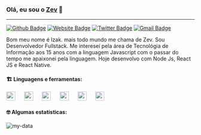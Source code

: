 ### Olá, eu sou o [Zev](https://github.com/zevdvlpr) 👋
---

[![Github Badge](https://img.shields.io/badge/-WebSite-f7c139?style=flat-square&labelColor=f7c139&logo=google-chrome&logoColor=white&link=https://github.com/zevdvlpr)](https://github.com/zevdvlpr)
[![Website Badge](https://img.shields.io/badge/-Github-000000?style=flat-square&labelColor=000000&logo=Github&logoColor=white&link=https://github.com/zevdvlpr)](https://github.com/zevdvlpr)
[![Twitter Badge](https://img.shields.io/badge/-Twitter-007ec6?style=flat-square&labelColor=007ec6&logo=twitter&logoColor=white&link=https://twitter.com/zevdvlpr)](https://twitter.com/zevdvlpr)
[![Gmail Badge](https://img.shields.io/badge/-Gmail-c14438?style=flat-square&logo=Gmail&logoColor=white&link=mailto:zevdvlpr@gmail.com)](mailto:zevdvlpr@gmail.com)

Bom meu nome é Izak. mais todo mundo me chama de Zev. Sou Desenvolvedor Fullstack. Me interesei pela área de Tecnológia de Informação aos 15 anos com a linguagem Javascript com o passar do tempo me apaixonei pela linguagem. Hoje desenvolvo com Node Js, React JS e React Native.

#### :building_construction: Linguagens e ferramentas:

<img height="24" src="https://cdn.iconscout.com/icon/free/png-512/typescript-1174965.png" />&nbsp;&nbsp;&nbsp;&nbsp;&nbsp;
<img height="24" src="https://upload.wikimedia.org/wikipedia/commons/thumb/9/99/Unofficial_JavaScript_logo_2.svg/480px-Unofficial_JavaScript_logo_2.svg.png" />&nbsp;&nbsp;&nbsp;&nbsp;&nbsp;
<img height="24" src="https://seeklogo.com/images/N/nodejs-logo-FBE122E377-seeklogo.com.png" />&nbsp;&nbsp;&nbsp;&nbsp;&nbsp;
<img height="24" src="https://cdn.worldvectorlogo.com/logos/react-2.svg" />&nbsp;&nbsp;&nbsp;&nbsp;&nbsp;
<img height="24" src="https://upload.wikimedia.org/wikipedia/commons/thumb/8/8e/Nextjs-logo.svg/800px-Nextjs-logo.svg.png" />&nbsp;&nbsp;&nbsp;&nbsp;&nbsp;
<img height="24" src="https://lh3.googleusercontent.com/Bn-9LhsZ1P0z-ob_4pwvTF3aucymAzk6uqG7QIPkM7oo_ADkF1TJu_zJdxJswpkfU3Y" />

#### :nerd_face: Algumas estatísticas:
![my-data](https://github-readme-stats.vercel.app/api?username=zevdvlpr&show_icons=true&title_color=0080ff&icon_color=0080ff&text_color=4F5159&bg_color=F3F3F3)
